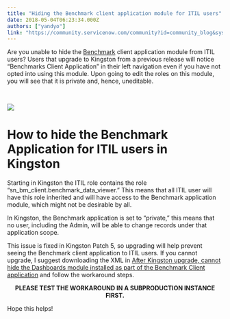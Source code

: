 ```yaml
---
title: "Hiding the Benchmark client application module for ITIL users"
date: 2018-05-04T06:23:34.000Z
authors: ["yandyo"]
link: "https://community.servicenow.com/community?id=community_blog&sys_id=82e73d2adbb11b002328f3231f96193e"
---
```

<p class="p1">Are you unable to hide the <a title="Benchmark" href="https://docs.servicenow.com/bundle/kingston-it-service-management/page/product/benchmarks/reference/r_Benchmarks.html" target="_blank" rel="nofollow">Benchmark</a> client application module from ITIL users? Users that upgrade to Kingston from a previous release will notice “Benchmarks Client Application” in their left navigation even if you have not opted into using this module. Upon going to edit the roles on this module, you will see that it is private and, hence, uneditable.</p>
<p class="p4"> </p>
<p class="p4"><strong><img style="max-width: 100%; max-height: 480px;" src="d2798238db5e97404837f3231f96196f.iix" /></strong></p>
<h1 class="p4">How to hide the Benchmark Application for ITIL users in Kingston</h1>
<p class="p4">Starting in Kingston the ITIL role contains the role “sn_bm_client.benchmark_data_viewer.” This means that all ITIL user will have this role inherited and will have access to the Benchmark application module, which might not be desirable by all.</p>
<p class="p4">In Kingston, the Benchmark application is set to “private,” this means that no user, including the Admin, will be able to change records under that application scope.</p>
<p class="p4">This issue is fixed in Kingston Patch 5, so upgrading will help prevent seeing the Benchmark client application to ITIL users. If you cannot upgrade, I suggest downloading the XML in <a title="After Kingston upgrade, cannot hide the Dashboards module installed as part of the Benchmark Client application" href="https://hi.service-now.com/kb_view.do?sysparm_article&#61;KB0682425" target="_blank" rel="nofollow">After Kingston upgrade, cannot hide the Dashboards module installed as part of the Benchmark Client application</a> and follow the workaround steps.</p>
<p class="p4" style="text-align: center;"><strong>PLEASE TEST THE WORKAROUND IN A SUBPRODUCTION INSTANCE FIRST.</strong></p>
<p class="p4">Hope this helps!</p>